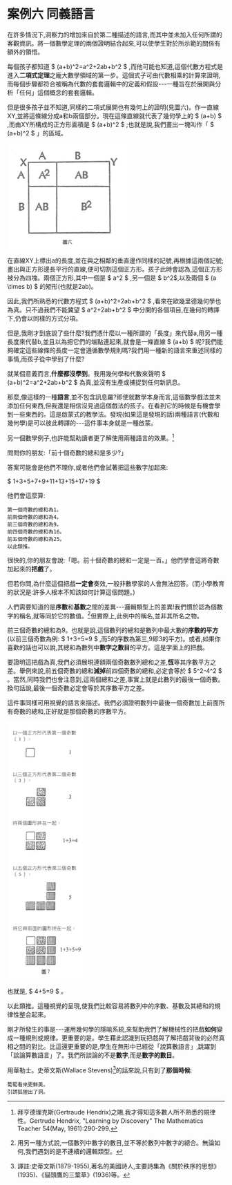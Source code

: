 # 案例六 同義語言

在許多情況下,洞察力的增加來自於第二種描述的語言,而其中並未加入任何所謂的客觀資訊。將一個數學定理的兩個證明結合起來,可以使學生對於所示範的關係有額外的領悟。

每個孩子都知道 $ (a+b)^2=a^2+2ab+b^2 $ ,而他可能也知道,這個代數方程式是進入**二項式定理**之龐大數學領域的第一步。這個式子可由代數相乘的計算來證明,而每個步驟都符合被稱為代數的套套邏輯中的定義和假設---一種旨在於展開與分析「任何」這個概念的套套邏輯。

但是很多孩子並不知道,同樣的二項式展開也有幾何上的證明(見圖六)。作一直線XY,並將這條線分成a和b兩個部分。現在這條直線就代表了幾何學上的 $ (a+b) $ ,而由XY所構成的正方形面積是 $ (a+b)^2 $ ;也就是說,我們畫出一塊叫作「 $ (a+b)^2 $ 」的區域。

![圖六](../images/figure6_3-6.jpg)

在直線XY上標出a的長度,並在與之相鄰的垂直邊作同樣的記號,再根據這兩個記號;畫出與正方形邊長平行的直線,便可切割這個正方形。孩子此時會認為,這個正方形被分為四塊。兩個正方形,其中一個是 $ a^2 $ ,另一個是 $ b^2$,以及兩個 $ (a \times b) $ 的矩形(也就是2ab)。

因此,我們所熟悉的代數方程式 $ (a+b)^2+2ab+b^2 $ ,看來在歐幾里德幾何學也為真。只不過我們不能冀望 $ a^2+2ab+b^2 $ 中分開的各個項目,在幾何的轉譯下,仍會以同樣的方式分項。

但是,我剛才到底說了些什麼?我們憑什麼以一種所謂的「長度」來代替a,用另一種長度來代替b,並且以為把它們的端點連起來,就會是一條直線 $ (a+b) $ 呢?我們能夠確定這些線條的長度一定會遵循數學規則嗎?我們用一種新的語言來重述同樣的事情,而孩子從中學到了什麼?

就某個意義而言,**什麼都沒學到**。我用幾何學和代數來聲明 $ (a+b)^2=a^2+2ab+b^2 $ 為真,並沒有生產或捕捉到任何新訊息。

那麼,像這樣的一種**語言**,並不包含訊息羅?即使就數學本身而言,這個數學戲法並未添加任何東西,但我還是相信沒見過這個戲法的孩子。在看到它的時候是有機會學到一些東西的。這是啟蒙式的教學法。發現(如果這是發現的話)兩種語言(代數和幾何學)是可以彼此轉譯的---這件事本身就是一種啟蒙。

另一個數學例子,也許能幫助讀者更了解使用兩種語言的效果。[^1]

問問你的朋友:「前十個奇數的總和是多少?」

答案可能會是他們不理你,或者他們會試著把這些數字加起來:

$ 1+3+5+7+9+11+13+15+17+19 $

他們會這麼算:

```
第一個奇數的總和為1。
前兩個奇數的總和為4。
前三個奇數的總和為9。
前四個奇數的總和為16。
前五個奇數的總和為25。
以此類推。
```

很快的,你的朋友會說:「嗯。前十個奇數的總和一定是一百。」他們學會這將奇數加起來的**把戲**了。

但若你問,為什麼這個把戲**一定會**奏效,一般非數學家的人會無法回答。(而小學教育的狀況是:許多人根本不知該如何計算這個問題。)

人們需要知道的是**序數**和**基數**之間的差異---邏輯類型上的差異!我們慣於認為個數字的稱名,就等同於它的數值。[^2]但實際上,此例中的稱名,並非其所名之物。

前三個奇數的總和為9。也就是說,這個數列的總和是數列中最大數的**序數的平方**(以前三個奇數為例: $ 1+3+5=9 $ ,而5的序數為第三,9即3的平方)。或者,如果你喜歡的話也可以說,其總和為數列中**數字之數目**的平方。這是字面上的把戲。

要證明這把戲為真,我們必須展現連額兩個奇數數列總和之差,**恆**等其序數平方之差。舉例來說,前五個奇數的總和**減掉**前四個奇數的總和,必定會等於 $ 5^2-4^2 $ 。當然,同時我們也會注意到,這兩個總和之差,事實上就是此數列的最後一個奇數。換句話說,最後一個奇數必定會等於其序數平方之差。

這件事同樣可用視覺的語言來描述。我們必須證明數列中最後一個奇數加上前面所有奇數的總和,正好就是那個奇數的序數平方。

![圖七](../images/figure7_3-7.jpg)

也就是, $ 4+5=9 $ 。

以此類推。這種視覺的呈現,使我們比較容易將數列中的序數、基數及其總和的規律性整合起來。 

剛才所發生的事是---運用幾何學的隱喻系統,來幫助我們了解機械性的把戲**如何**變成一種規則或規律。更重要的是。學生藉此認識到玩把戲與了解把戲背後的必然真相之間的對比。比這還更重要的是,學生在無形中已經從「說算數語言」,跳躍到「談論算數語言」了。我們所談論的不是**數字**,而是**數字的數目**。

用華勒士。史蒂文斯(Wallace Stevens)[^3]的話來說,只有到了**那個時候**:

```
葡萄看來更鮮美。 
引誘狐狸出了洞。
```

[^1]: 拜亨德理克斯(Gertraude Hendrix)之賜,我才得知這多數人所不熟悉的規律性。Gertrude Hendrix, "Learning by Discovery" The Mathematics Teacher 54(May, 1961):290-299.
[^2]: 用另一種方式說,一個數列中數字的數目,並不等於數列中數字的總合。無論如何,我們遇到的是不連續的邏輯類型。
[^3]: 譯註:史蒂文斯(1879-1955),著名的美國詩人,主要詩集為《關於秩序的思想》(1935)、《貓頭鷹的三葉草》(1936)等。